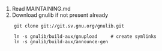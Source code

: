 1. Read MAINTAINING.md
1. Download gnulib if not present already
````    
    git clone git://git.sv.gnu.org/gnulib.git

    ln -s gnulib/build-aux/gnupload     # create symlinks
    ln -s gnulib/build-aux/announce-gen
````
